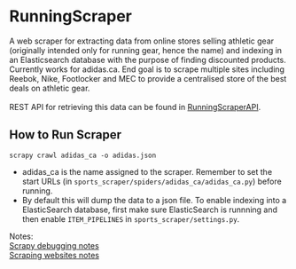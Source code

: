 # RunningScraper
A web scraper for extracting data from online stores selling athletic gear (originally intended only for running gear, hence the name) and indexing in an Elasticsearch database with the purpose of finding discounted products.<br>
Currently works for adidas.ca. End goal is to scrape multiple sites including Reebok, Nike, Footlocker and MEC to provide a centralised store of the best deals on athletic gear.<br><br>
REST API for retrieving this data can be found in [RunningScraperAPI](https://github.com/MinuraSilva/RunningScraper).

## How to Run Scraper
`scrapy crawl adidas_ca -o adidas.json`<br>
- adidas_ca is the name assigned to the scraper. Remember to set the start URLs (in `sports_scraper/spiders/adidas_ca/adidas_ca.py`) before running.
- By default this will dump the data to a json file. To enable indexing into a ElasticSearch database, first make sure ElasticSearch is runnning and then enable `ITEM_PIPELINES` in `sports_scraper/settings.py`.

Notes:<br>
[Scrapy debugging notes](https://github.com/MinuraSilva/RunningScraper/blob/master/other/scrapy_commands.py)<br>
[Scraping websites notes](https://github.com/MinuraSilva/RunningScraper/blob/master/scrapy-scraping-notes..md)
